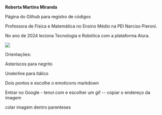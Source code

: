 **Roberta Martins Miranda**

Página do Github para registro de códigos

Professora de Física e Matemática no Ensino Médio na PEI Narciso Pieroni.

No ano de 2024 leciona Tecnologia e Robótica com a plataforma Alura.

![](https://media1.tenor.com/m/wpddsoAqflAAAAAd/pumpkins-storm.gif)

Orientações:

Asteriscos para negrito

Underline para itálico

Dois pontos e escolhe o emoticons markdown

Entrar no Google - tenor.com e escolher um gif -- copiar o endereço da imagem

![]()colar imagem dentro parenteses



<!---
ProfAulaAlura/ProfAulaAlura is a ✨ special ✨ repository because its `README.md` (this file) appears on your GitHub profile.
You can click the Preview link to take a look at your changes.
--->
